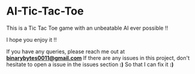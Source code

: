 # AI-Tic-Tac-Toe
This is a Tic Tac Toe game with an unbeatable AI ever possible !!

I hope you enjoy it !!

If you have any queries, please reach me out at <a href="mailto:binarybytes0011@gmail.com"><strong>binarybytes0011@gmail.com</strong></a>
If there are any issues in this project, don't hesitate to open a issue in the issues section <strong>:)</strong>
So that I can fix it <strong>:)</strong>
